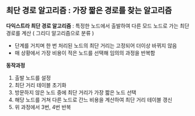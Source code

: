 최단 경로 알고리즘 : 가장 짧은 경로를 찾는 알고리즘
---

**다익스트라 최단 경로 알고리즘** : 특정한 노드에서 출발하여 다른 모드 노드로 가는 최단 경로를 계산 ( 그리디 알고리즘으로 분류 )
* 단계를 거치며 한 번 처리된 노드의 최단 거리는 고정되어 더이상 바뀌지 않음
* 매 상황에서 가장 비용이 적은 노드를 선택해 임의의 과정을 반복함

**동작과정**
1. 출발 노드를 설정
2. 최단 거리 테이블 초기화
3. 방문하지 않은 노드 중에 최단 거리가 가장 짧은 노드 선택
4. 해당 노드를 거쳐 다른 노드로 간느 비용을 계산하여 최단 거리 테이블 갱신
5. 위 과정에서 3번, 4번 반복
